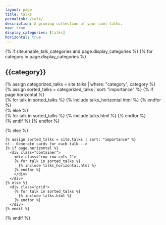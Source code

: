 ```yaml
---
layout: page
title: talks
permalink: /talk/
description: A growing collection of your cool talks.
nav: true
display_categories: [talks]
horizontal: true
---
```

<div class="projects">
  {% if site.enable_talk_categories and page.display_categories %}
  <!-- Display categorized talks -->
    {% for category in page.display_categories %}
      <h2 class="category">{{category}}</h2>
      {% assign categorized_talks = site.talks | where: "category", category %}
      {% assign sorted_talks = categorized_talks | sort: "importance" %}
      <!-- Generate cards for each project -->
      {% if page.horizontal %}
        <div class="container">
          <div class="row row-cols-2">
          {% for talk in sorted_talks %}
            {% include talks_horizontal.html %}
          {% endfor %}
          </div>
        </div>
      {% else %}
        <div class="grid">
          {% for talk in sorted_talks %}
            {% include talks.html %}
          {% endfor %}
        </div>
      {% endif %}
    {% endfor %}

  {% else %}
  <!-- Display projects without categories -->
    {% assign sorted_talks = site.talks | sort: "importance" %}
    <!-- Generate cards for each talk -->
    {% if page.horizontal %}
      <div class="container">
        <div class="row row-cols-2">
        {% for talk in sorted_talks %}
          {% include talks_horizontal.html %}
        {% endfor %}
        </div>
      </div>
    {% else %}
      <div class="grid">
        {% for talk in sorted_talks %}
          {% include talks.html %}
        {% endfor %}
      </div>
    {% endif %}

  {% endif %}

</div>
